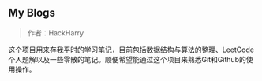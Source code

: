 ## My Blogs

> 作者：HackHarry



这个项目用来存我平时的学习笔记，目前包括数据结构与算法的整理、LeetCode个人题解以及一些零散的笔记。顺便希望能通过这个项目来熟悉Git和Github的使用操作。